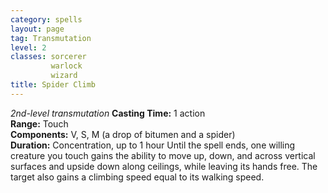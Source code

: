 ```yaml
---
category: spells
layout: page
tag: Transmutation
level: 2
classes: sorcerer
         warlock
         wizard
title: Spider Climb 
---
```

_2nd-level transmutation_ 
**Casting Time:** 1 action    
**Range:** Touch    
**Components:** V, S, M (a drop of bitumen and a spider)   
**Duration:** Concentration, up to 1 hour 
Until the spell ends, one willing creature you touch gains the ability to move up, down, and across vertical surfaces and upside down along ceilings, while leaving its hands free. The target also gains a climbing speed equal to its walking speed. 
